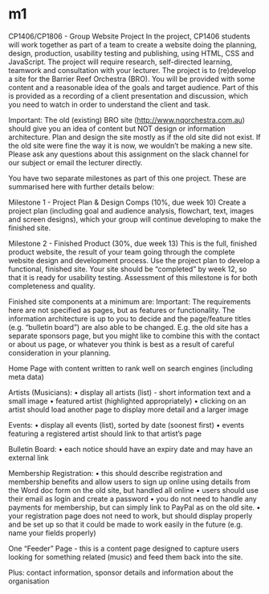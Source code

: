 # m1
CP1406/CP1806 - Group Website Project
In the project, CP1406 students will work together as part of a team to create a website doing the planning, design, production, usability testing and publishing, using HTML, CSS and JavaScript. The project will require research, self-directed learning, teamwork and consultation with your lecturer.
The project is to (re)develop a site for the Barrier Reef Orchestra (BRO). You will be provided with some content and a reasonable idea of the goals and target audience. Part of this is provided as a recording of a client presentation and discussion, which you need to watch in order to understand the client and task. 

Important: The old (existing) BRO site (http://www.nqorchestra.com.au) should give you an idea of content but NOT design or information architecture. Plan and design the site mostly as if the old site did not exist. If the old site were fine the way it is now, we wouldn’t be making a new site. Please ask any questions about this assignment on the slack channel for our subject or email the lecturer directly.

You have two separate milestones as part of this one project. These are summarised here with further details below:

Milestone 1 - Project Plan & Design Comps (10%, due week 10)
Create a project plan (including goal and audience analysis, flowchart, text, images and screen designs), which your group will continue developing to make the finished site.

Milestone 2 - Finished Product (30%, due week 13)
This is the full, finished product website, the result of your team going through the complete website design and development process. Use the project plan to develop a functional, finished site. Your site should be “completed” by week 12, so that it is ready for usability testing. Assessment of this milestone is for both completeness and quality.

Finished site components at a minimum are:
Important: The requirements here are not specified as pages, but as features or functionality. 
The information architecture is up to you to decide and the page/feature titles (e.g. “bulletin board”) are also able to be changed. E.g. the old site has a separate sponsors page, but you might like to combine this with the contact or about us page, or whatever you think is best as a result of careful consideration in your planning.

Home Page with content written to rank well on search engines (including meta data)

Artists (Musicians):
•	display all artists (list) - short information text and a small image
•	featured artist (highlighted appropriately)
•	clicking on an artist should load another page to display more detail and a larger image

Events:
•	display all events (list), sorted by date (soonest first)
•	events featuring a registered artist should link to that artist’s page

Bulletin Board:
•	each notice should have an expiry date and may have an external link

Membership Registration:
•	this should describe registration and membership benefits and allow users to sign up online using details from the Word doc form on the old site, but handled all online
•	users should use their email as login and create a password
•	you do not need to handle any payments for membership, but can simply link to PayPal as on the old site.
•	your registration page does not need to work, but should display properly and be set up so that it could be made to work easily in the future (e.g. name your fields properly)

One “Feeder” Page - this is a content page designed to capture users looking for something related (music) and feed them back into the site.

Plus: contact information, sponsor details and information about the organisation
